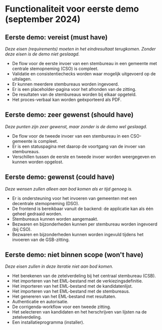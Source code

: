 # Functionaliteit voor eerste demo (september 2024)

## Eerste demo: vereist (must have)

*Deze eisen (requirements) moeten in het eindresultaat terugkomen. Zonder deze eisen is de demo niet geslaagd.*

- De flow voor de eerste invoer van een stembureau in een gemeente met centrale stemopneming (CSO) is compleet.
- Validatie en consistentiechecks worden waar mogelijk uitgevoerd op de uitslagen.
- Er kunnen meerdere stembureaus worden ingevoerd.
- Er is een placeholder-pagina voor het afronden van de zitting.
- De resultaten van de stembureaus worden bij elkaar opgeteld.
- Het proces-verbaal kan worden geëxporteerd als PDF.

## Eerste demo: zeer gewenst (should have)

*Deze punten zijn zeer gewenst, maar zonder is de demo wel geslaagd.*

- De flow voor de tweede invoer van een stembureau in een CSO-gemeente is compleet.
- Er is een statuspagina met daarop de voortgang van de invoer van stembureaus.
- Verschillen tussen de eerste en tweede invoer worden weergegeven en kunnen worden opgelost.

## Eerste demo: gewenst (could have)

*Deze wensen zullen alleen aan bod komen als er tijd genoeg is.*

- Er is ondersteuning voor het invoeren van gemeenten met een decentrale stemopneming (DSO).
- De frontend is bereikbaar vanuit de backend: de applicatie kan als één geheel gedraaid worden.
- Stembureaus kunnen worden aangemaakt.
- Bezwaren en bijzonderheden kunnen per stembureau worden ingevoerd (bij CSO).
- Bezwaren en bijzonderheden kunnen worden ingevuld tijdens het invoeren van de GSB-zitting.

## Eerste demo: niet binnen scope (won't have)

*Deze eisen zullen in deze iteratie niet aan bod komen.*

- Het berekenen van de zetelverdeling bij het centraal stembureau (CSB).
- Het importeren van het EML-bestand met de verkiezingsdefinitie.
- Het importeren van het EML-bestand met de kandidatenlijst.
- Het importeren van het EML-bestand met de stembureaus.
- Het genereren van het EML-bestand met resultaten.
- Authenticatie en autorisatie.
- De corrigenda-workflow voor een tweede zitting.
- Het selecteren van kandidaten en het herschrijven van lijsten na de zetelverdeling.
- Een installatieprogramma (installer).
